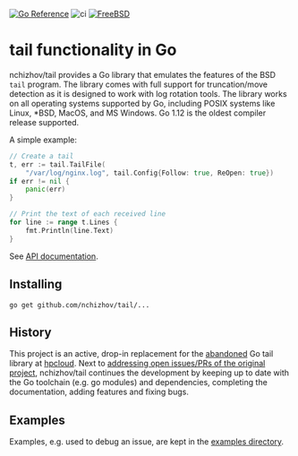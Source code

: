 [![Go Reference](https://pkg.go.dev/badge/github.com/nchizhov/tail.svg)](https://pkg.go.dev/github.com/nchizhov/tail#section-documentation)
![ci](https://github.com/nchizhov/tail/workflows/ci/badge.svg)
[![FreeBSD](https://api.cirrus-ci.com/github/nchizhov/tail.svg)](https://cirrus-ci.com/github/nchizhov/tail)
# tail functionality in Go

nchizhov/tail provides a Go library that emulates the features of the BSD `tail`
program. The library comes with full support for truncation/move detection as
it is designed to work with log rotation tools. The library works on all
operating systems supported by Go, including POSIX systems like Linux, *BSD,
MacOS, and MS Windows. Go 1.12 is the oldest compiler release supported.

A simple example:

```Go
// Create a tail
t, err := tail.TailFile(
	"/var/log/nginx.log", tail.Config{Follow: true, ReOpen: true})
if err != nil {
    panic(err)
}

// Print the text of each received line
for line := range t.Lines {
    fmt.Println(line.Text)
}
```

See [API documentation](https://pkg.go.dev/github.com/nchizhov/tail#section-documentation).

## Installing

    go get github.com/nchizhov/tail/...

## History

This project is an active, drop-in replacement for the
[abandoned](https://en.wikipedia.org/wiki/HPE_Helion) Go tail library at
[hpcloud](https://github.com/hpcloud/tail). Next to
[addressing open issues/PRs of the original project](https://github.com/nchizhov/tail/issues/6),
nchizhov/tail continues the development by keeping up to date with the Go toolchain
(e.g. go modules) and dependencies, completing the documentation, adding features
and fixing bugs.

## Examples
Examples, e.g. used to debug an issue, are kept in the [examples directory](/examples).
